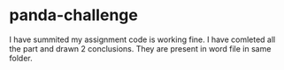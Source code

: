 # panda-challenge
I have summited my assignment code is working fine.
I have comleted all the part and drawn 2 conclusions. They are present in word file in same folder.
